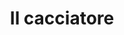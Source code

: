 ---
layout: post
title: Il cacciatore
director: Michael Cimino
year: 1978
cover: https://images.mubicdn.net/images/film/1571/cache-32064-1601467713/image-w1280.jpg
imdb250: true
oscar: true
---